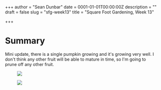 +++
author = "Sean Dunbar"
date = 0001-01-01T00:00:00Z
description = ""
draft = false
slug = "sfg-week13"
title = "Square Foot Gardening, Week 13"

+++



# Summary
Mini update, there is a single pumpkin growing and it's growing very well. I don't think any other fruit will be able to mature in time, so I'm going to prune off any other fruit.
 
<figure>
	<a href="http://i.imgur.com/McQ746X.jpg"><img src="http://i.imgur.com/McQ746X.jpg"></a>
</figure>

<figure>
	<a href="http://i.imgur.com/hF3EpMx.jpg"><img src="http://i.imgur.com/hF3EpMx.jpg"></a>
</figure>

